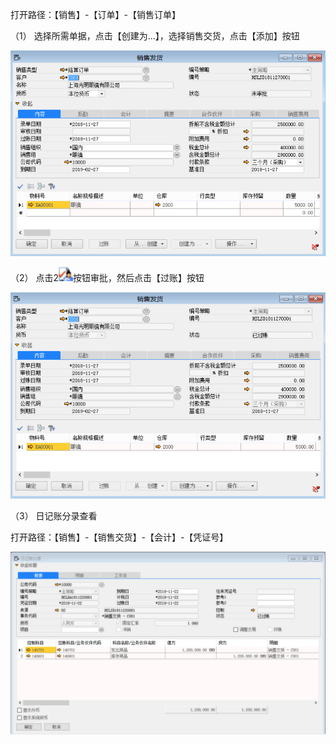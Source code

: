 打开路径：【销售】-【订单】-【销售订单】

（1）   选择所需单据，点击【创建为...】，选择销售交货，点击【添加】按钮

![img](BAP_QuickStart_Images/57.1.png)

（2）   点击2![img](BAP_QuickStart_Images/57.2.png)按钮审批，然后点击【过账】按钮

![img](BAP_QuickStart_Images/57.3.png)

（3）   日记账分录查看

打开路径：【销售】-【销售交货】-【会计】-【凭证号】

![1542871942(1)](BAP_QuickStart_Images/57.4.png)